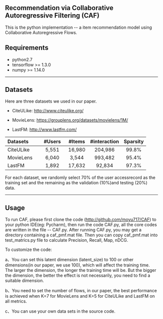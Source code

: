 ## Recommendation via Collaborative Autoregressive Filtering (CAF)

This is the python implementation -- a item recommendation model using Collaborative Autoregressive Flows.

## Requirements
- python2.7
- tensorflow >= 1.3.0
- numpy >= 1.14.0

------------------

## Datasets
Here are three datasets we used in our paper. 
- CiteULike: <http://www.citeulike.org/>

- MovieLens: <https://grouplens.org/datasets/movielens/1M/>

- LastFM: <http://www.lastfm.com/>

| Datasets        |    #Users    | #Items  |#interaction |Sparsity |
| ------------- |:-------------:| :-----:|:--------:|:--------:|
| CiteULike     |5,551|  16,980|   204,986 |     99.8%|
| MovieLens     |6,040 | 3,544 |   993,482 |     95.4%|
| LastFM  |1,892  |17,632 |  92,834 |      97.3%|


For each dataset, we randomly select 70% of the user accessrecord as the training set and the remaining as the validation (10%)and testing (20%) data.

------------------

## Usage
To run CAF, please first clone the code (http://github.com/moyu717/CAF) to your python IDE(eg: Pycharm), then run the code CAF.py,  all the core codes are written in the file -- CAF.py.  After running CAF.py,  you may get a directory containing a caf_pmf.mat file.  Then you can copy caf_pmf.mat into test_matrics.py file to calculate Precision, Recall, Map, nDCG. 

To customize the code:

a、You can set this latent dimension (latent_size) to 100 or other dimensions(in our paper, we use 100),  which will affect the training time.  The larger the dimension, the longer the training time will be.  But the bigger the dimension,  the better the effect is not necessarily,  you need to find a suitable dimension.

b、You need to set the number of flows,  in our paper,  the best performance is achieved when K=7 for MovieLens and K=5 for CiteULike and LastFM on all metrics.

c、You can use your own data sets in the source code.
